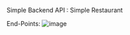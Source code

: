 Simple Backend API : Simple Restaurant

End-Points:
![image](https://github.com/user-attachments/assets/dc2675f4-82d2-4de5-a5c7-10f09bdbf922)
